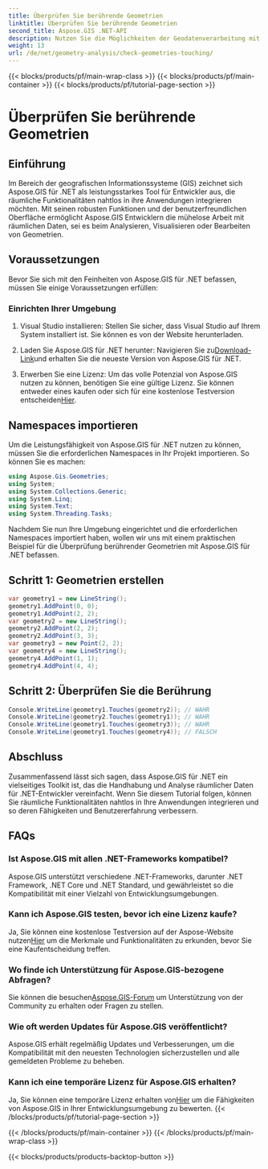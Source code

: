 ```yaml
---
title: Überprüfen Sie berührende Geometrien
linktitle: Überprüfen Sie berührende Geometrien
second_title: Aspose.GIS .NET-API
description: Nutzen Sie die Möglichkeiten der Geodatenverarbeitung mit Aspose.GIS für .NET. Integrieren Sie mit diesem vielseitigen Toolkit räumliche Funktionalitäten nahtlos in Ihre Anwendungen.
weight: 13
url: /de/net/geometry-analysis/check-geometries-touching/
---
```


{{< blocks/products/pf/main-wrap-class >}}
{{< blocks/products/pf/main-container >}}
{{< blocks/products/pf/tutorial-page-section >}}

# Überprüfen Sie berührende Geometrien

## Einführung
Im Bereich der geografischen Informationssysteme (GIS) zeichnet sich Aspose.GIS für .NET als leistungsstarkes Tool für Entwickler aus, die räumliche Funktionalitäten nahtlos in ihre Anwendungen integrieren möchten. Mit seinen robusten Funktionen und der benutzerfreundlichen Oberfläche ermöglicht Aspose.GIS Entwicklern die mühelose Arbeit mit räumlichen Daten, sei es beim Analysieren, Visualisieren oder Bearbeiten von Geometrien.
## Voraussetzungen
Bevor Sie sich mit den Feinheiten von Aspose.GIS für .NET befassen, müssen Sie einige Voraussetzungen erfüllen:
### Einrichten Ihrer Umgebung
1. Visual Studio installieren: Stellen Sie sicher, dass Visual Studio auf Ihrem System installiert ist. Sie können es von der Website herunterladen.
   
2.  Laden Sie Aspose.GIS für .NET herunter: Navigieren Sie zu[Download-Link](https://releases.aspose.com/gis/net/)und erhalten Sie die neueste Version von Aspose.GIS für .NET.
3.  Erwerben Sie eine Lizenz: Um das volle Potenzial von Aspose.GIS nutzen zu können, benötigen Sie eine gültige Lizenz. Sie können entweder eines kaufen oder sich für eine kostenlose Testversion entscheiden[Hier](https://releases.aspose.com/).

## Namespaces importieren
Um die Leistungsfähigkeit von Aspose.GIS für .NET nutzen zu können, müssen Sie die erforderlichen Namespaces in Ihr Projekt importieren. So können Sie es machen:

```csharp
using Aspose.Gis.Geometries;
using System;
using System.Collections.Generic;
using System.Linq;
using System.Text;
using System.Threading.Tasks;
```

Nachdem Sie nun Ihre Umgebung eingerichtet und die erforderlichen Namespaces importiert haben, wollen wir uns mit einem praktischen Beispiel für die Überprüfung berührender Geometrien mit Aspose.GIS für .NET befassen.
## Schritt 1: Geometrien erstellen
```csharp
var geometry1 = new LineString();
geometry1.AddPoint(0, 0);
geometry1.AddPoint(2, 2);
var geometry2 = new LineString();
geometry2.AddPoint(2, 2);
geometry2.AddPoint(3, 3);
var geometry3 = new Point(2, 2);
var geometry4 = new LineString();
geometry4.AddPoint(1, 1);
geometry4.AddPoint(4, 4);
```
## Schritt 2: Überprüfen Sie die Berührung
```csharp
Console.WriteLine(geometry1.Touches(geometry2)); // WAHR
Console.WriteLine(geometry2.Touches(geometry1)); // WAHR
Console.WriteLine(geometry1.Touches(geometry3)); // WAHR
Console.WriteLine(geometry1.Touches(geometry4)); // FALSCH
```

## Abschluss
Zusammenfassend lässt sich sagen, dass Aspose.GIS für .NET ein vielseitiges Toolkit ist, das die Handhabung und Analyse räumlicher Daten für .NET-Entwickler vereinfacht. Wenn Sie diesem Tutorial folgen, können Sie räumliche Funktionalitäten nahtlos in Ihre Anwendungen integrieren und so deren Fähigkeiten und Benutzererfahrung verbessern.
## FAQs
### Ist Aspose.GIS mit allen .NET-Frameworks kompatibel?
Aspose.GIS unterstützt verschiedene .NET-Frameworks, darunter .NET Framework, .NET Core und .NET Standard, und gewährleistet so die Kompatibilität mit einer Vielzahl von Entwicklungsumgebungen.
### Kann ich Aspose.GIS testen, bevor ich eine Lizenz kaufe?
 Ja, Sie können eine kostenlose Testversion auf der Aspose-Website nutzen[Hier](https://purchase.aspose.com/temporary-license/) um die Merkmale und Funktionalitäten zu erkunden, bevor Sie eine Kaufentscheidung treffen.
### Wo finde ich Unterstützung für Aspose.GIS-bezogene Abfragen?
 Sie können die besuchen[Aspose.GIS-Forum](https://forum.aspose.com/c/gis/33) um Unterstützung von der Community zu erhalten oder Fragen zu stellen.
### Wie oft werden Updates für Aspose.GIS veröffentlicht?
Aspose.GIS erhält regelmäßig Updates und Verbesserungen, um die Kompatibilität mit den neuesten Technologien sicherzustellen und alle gemeldeten Probleme zu beheben.
### Kann ich eine temporäre Lizenz für Aspose.GIS erhalten?
 Ja, Sie können eine temporäre Lizenz erhalten von[Hier](https://purchase.aspose.com/temporary-license/) um die Fähigkeiten von Aspose.GIS in Ihrer Entwicklungsumgebung zu bewerten.
{{< /blocks/products/pf/tutorial-page-section >}}

{{< /blocks/products/pf/main-container >}}
{{< /blocks/products/pf/main-wrap-class >}}

{{< blocks/products/products-backtop-button >}}

